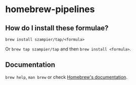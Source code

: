 # homebrew-pipelines

## How do I install these formulae?

`brew install szampier/tap/<formula>`

Or `brew tap szampier/tap` and then `brew install <formula>`.

## Documentation

`brew help`, `man brew` or check [Homebrew's documentation](https://docs.brew.sh).
